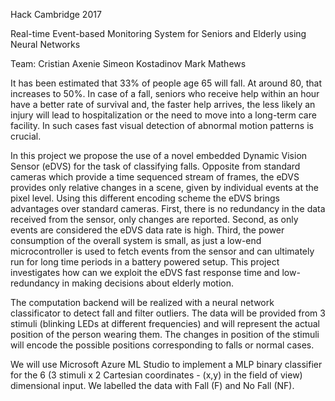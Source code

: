 
Hack Cambridge 2017

Real-time Event-based Monitoring System for Seniors and Elderly using Neural Networks

Team:
Cristian Axenie
Simeon Kostadinov
Mark Mathews

It has been estimated that 33% of people age 65 will fall. At around 80, that increases to 50%. In
case of a fall, seniors who receive help within an hour have a better rate of survival and, the faster
help arrives, the less likely an injury will lead to hospitalization or the need to move into a long-term
care facility. In such cases fast visual detection of abnormal motion patterns is crucial. 

In this project we propose the use of a novel embedded Dynamic Vision Sensor (eDVS) for the task of classifying falls. Opposite from
standard cameras which provide a time sequenced stream of frames, the eDVS provides only relative
changes in a scene, given by individual events at the pixel level. Using this different encoding scheme
the eDVS brings advantages over standard cameras. First, there is no redundancy in the data received
from the sensor, only changes are reported. Second, as only events are considered the eDVS data rate is
high. Third, the power consumption of the overall system is small, as just a low-end microcontroller is
used to fetch events from the sensor and can ultimately run for long time periods in a battery powered
setup. This project investigates how can we exploit the eDVS fast response time and low-redundancy
in making decisions about elderly motion. 

The computation backend will be realized with a neural network classificator to detect fall and filter outliers. The data will
be provided from 3 stimuli (blinking LEDs at different frequencies) and will represent the actual position of the person wearing them.
The changes in position of the stimuli will encode the possible positions corresponding to falls or normal cases. 

We will use Microsoft Azure ML Studio to implement a MLP binary classifier for the 6 (3 stimuli x 2 Cartesian coordinates - (x,y) in the field of view) dimensional input. We labelled the data with Fall (F) and No Fall (NF).


